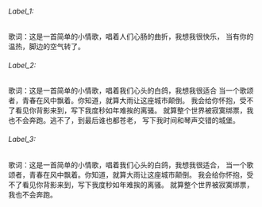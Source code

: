 ###### Label_1:

歌词：这是一首简单的小情歌，唱着人们心肠的曲折，我想我很快乐，
当有你的温热，脚边的空气转了。

###### Label_2:

歌词：这是一首简单的小情歌，唱着我们心头的白鸽，我想我很适合
当一个歌颂者，青春在风中飘着。你知道，就算大雨让这座城市颠倒。
我会给你怀抱，受不了看见你背影来到，写下我度秒如年难挨的离骚。
就算整个世界被寂寞绑票，我也不会奔跑。逃不了，到最后谁也都苍老，
写下我时间和琴声交错的城堡。

###### Label_3: 

歌词：这是一首简单的小情歌，唱着我们心头的白鸽，我想我很适合，
当一个歌颂者，青春在风中飘着。你知道，就算大雨让这座城市颠倒。
我会给你怀抱，受不了看见你背影来到，写下我度秒如年难挨的离骚。
就算整个世界被寂寞绑票，我也不会奔跑。